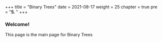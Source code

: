 +++
title = "Binary Trees"
date = 2021-08-17
weight = 25
chapter = true
pre = "<b>5.  </b>"
+++
### Welcome!
This page is the main page for Binary Trees
